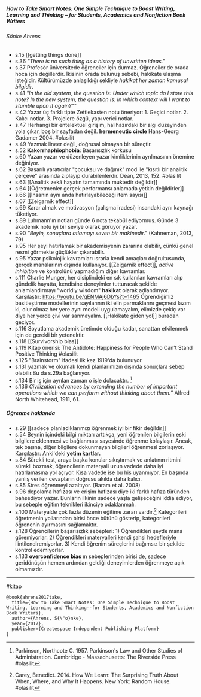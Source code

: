 ##### How to Take Smart Notes: One Simple Technique to Boost Writing, Learning and Thinking – for Students, Academics and Nonfiction Book Writers
###### Sönke Ahrens

- s.15 [[getting things done]]
- s.36 *"There is no such thing as a history of unwritten ideas."*
- s.37 Profesör üniversitede öğrenciler için durmaz. Öğrenciler de orada hoca için değillerdir. İkisinin orada bulunuş sebebi, hakikate ulaşma isteğidir. Kültürümüzde anlaşıldığı şekliyle *hakikat her zaman kamusal bilgidir*.
- s.41 *"In the old system, the question is: Under which topic do I store this note? In the new system, the question is: In which context will I want to stumble upon it again?""*
- s.42 Yazar üç farklı tipte Zettlekasten notu öneriyor: 1. Geçici notlar. 2. Kalıcı notlar. 3. Projelere özgü, yapı verici notlar.
- s.47 Herhangi bir entelektüel girişim, halihazırdaki bir algı düzeyinden yola çıkar, boş bir sayfadan değil. **hermeneutic circle**  Hans-Georg Gadamer 2004. #olasilit
- s.49 Yazmak lineer değil, doğrusal olmayan bir süreçtir.
- s.52 **Kakorrhaphiophobia**: Başarısızlık korkusu
- s.60 Yazan yazar ve düzenleyen yazar kimliklerinin ayrılmasının önemine değiniyor.
- s.62 Başarılı yaratıcılar "çocuksu ve dağınık" mod ile "kısıtlı bir analitik çerçeve" arasında zıplayıp durabilenlerdir. Dean, 2013, 152. #olasilit 
- s.63 [[Analitik zekâ hayatın tamamında muktedir değildir]]
- s.64 [[Öğretmenler gerçek performansı anlamada yetkin değildirler]]
- s.66 [[İnsanın aynı anda hatırlayabileceği item sayısı]]
- s.67 [[Zeigarnik effect]]
- s.69 Karar almak ve motivasyon (çalışma iradesi) insandaki aynı kaynağı tüketiyor.
- s.89 Luhmann'ın notları günde 6 nota tekabül ediyormuş. Günde 3 akademik notu iyi bir seviye olarak görüyor yazar.
- s.90 *"Beyin, sonuçlara atlamayı seven bir makinedir."* (Kahneman, 2013, 79)
- s.95 Her şeyi hatırlamak bir akademisyenin zararına olabilir, çünkü genel resmi görmekte güçlükler çıkarabilir.
- s.95 Yazar psikolojik kavramları ısrarla kendi amaçları doğrultusunda, gerçek manalarının dışında kullanıyor. [[Zeigarnik effect]], *active inhibition* ve kontrolünü yapmadığım diğer kavramlar.
- s.111 Charlie Munger, her disiplindeki en sık kullanılan kavramları alıp gündelik hayatta, kendisine deneyimler tutturacak şekilde anlamlandırmayı "worldly wisdom" **hakikat** olarak adlandırıyor. Karşılaştır: https://youtu.be/qENMAj6DbYs?t=1465 Öğrendiğimiz basitleştirme modellerinin sayılarının iki elin parmaklarını geçmesi lazım ki, olur olmaz her yere aynı modeli uygulamayalım, elimizde çekiç var diye her yerde çivi var sanmayalım. [[Hakikate giden yol]] buradan geçiyor.
- s.116 Soyutlama akademik üretimde olduğu kadar, sanattan etkilenmek için de gerekli bir yetenektir.
- s.118 [[Survivorship bias]]
- s.119 Kitap önerisi: The Antidote: Happiness for People Who Can’t Stand Positive Thinking #olasilit 
- s.125 "Brainstorm" ifadesi ilk kez 1919'da bulunuyor.
- s.131 yazmak ve okumak kendi planlarımızın dışında sonuçlara sebep olabilir.Bu da s.29a bağlanıyor.
- s.134 Bir iş için ayrılan zaman o işle dolacaktır. [^2]
- s.136 *Civilization advances by extending the number of important operations which we can perform without thinking about them.”* Alfred North Whitehead, 1911, 61.

##### Öğrenme hakkında
- s.29 [[sadece planladıklarımızı öğrenmek iyi bir fikir değildir]]
- s.54 Beynin içindeki bilgi miktarı arttıkça, yeni öğrenilen bilgilerin eski bilgilere eklenmesi ve bağlanması sayesinde öğrenme kolaylaşır. Ancak, tek başına, diğer bilgilere dokunmayan bilgileri öğrenmesi zorlaşıyor. Karşılaştır: Anki'deki **yetim kartlar.**
- s.84 Sürekli test, araya başka konular sıkıştırmak ve anlatının ritmini sürekli bozmak, öğrencilerin materyali uzun vadede daha iyi hatırlamasına yol açıyor. Kısa vadede ise bu his uyanmıyor. En başında yanlış verilen cevapların doğrusu akılda daha kalıcı.
- s.85 Stres öğrenmeyi azaltıyor. (Baram et al. 2008)
- s.96 depolama hafızası ve erişim hafızası diye iki farklı hafıza türünden bahsediyor yazar. Bunların ilkinin sadece yaşla gelişeceğini iddia ediyor, bu sebeple eğitim teknikleri ikinciye odaklanmalı.
 - s.100 Materyalde çok fazla düzenin eğitime zararı vardır.[^1] Kategorileri öğretmenin yollarından birisi önce bütünü gösterip, kategorileri öğrenenin ayırmasını sağlamaktır.
 - s.128 Öğrencilerin başarısızlık sebepleri: 1) Öğrendikleri şeyde mana göremiyorlar. 2) Öğrendikleri materyalleri kendi şahsi hedefleriyle ilintilendiremiyorlar. 3) Kendi öğrenim süreçlerini bağımsız bir şekilde kontrol edemiyorlar.
 - s.133 **overconfidence bias** ın sebeplerinden birisi de, sadece geridönüşün hemen ardından geldiği deneyimlerden öğrenmeye açık olmamızdır.

---
#kitap

```
@book{ahrens2017take,
  title={How to Take Smart Notes: One Simple Technique to Boost Writing, Learning and Thinking--for Students, Academics and Nonfiction Book Writers},
  author={Ahrens, S{\"o}nke},
  year={2017},
  publisher={Createspace Independent Publishing Platform}
}
```

[^1]: Carey, Benedict. 2014. How We Learn: The Surprising Truth About When, Where, and Why It Happens. New York:
Random House.  #olasilit 
[^2]: Parkinson, Northcote C. 1957. Parkinson's Law and Other Studies of Administration. Cambridge - Massachusetts: The Riverside Press #olasilit 
